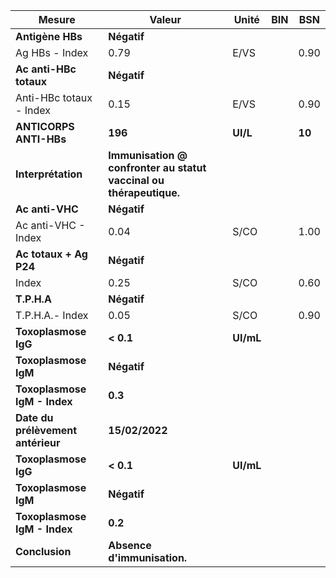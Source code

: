 |              Mesure             |                              Valeur                              |  Unité  |BIN|  BSN |
|---------------------------------|------------------------------------------------------------------|---------|---|------|
|         **Antigène HBs**        |                            **Négatif**                           |         |   |      |
|          Ag HBs - Index         |                               0.79                               |   E/VS  |   | 0.90 |
|      **Ac anti-HBc totaux**     |                            **Négatif**                           |         |   |      |
|     Anti-HBc totaux - Index     |                               0.15                               |   E/VS  |   | 0.90 |
|      **ANTICORPS ANTI-HBs**     |                              **196**                             | **UI/L**|   |**10**|
|        **Interprétation**       |**Immunisation @ confronter au statut vaccinal ou thérapeutique.**|         |   |      |
|         **Ac anti-VHC**         |                            **Négatif**                           |         |   |      |
|       Ac anti-VHC - Index       |                               0.04                               |   S/CO  |   | 1.00 |
|      **Ac totaux + Ag P24**     |                            **Négatif**                           |         |   |      |
|              Index              |                               0.25                               |   S/CO  |   | 0.60 |
|           **T.P.H.A**           |                            **Négatif**                           |         |   |      |
|         T.P.H.A.- Index         |                               0.05                               |   S/CO  |   | 0.90 |
|       **Toxoplasmose IgG**      |                             **< 0.1**                            |**UI/mL**|   |      |
|       **Toxoplasmose IgM**      |                            **Négatif**                           |         |   |      |
|   **Toxoplasmose IgM - Index**  |                              **0.3**                             |         |   |      |
|**Date du prélèvement antérieur**|                          **15/02/2022**                          |         |   |      |
|       **Toxoplasmose IgG**      |                             **< 0.1**                            |**UI/mL**|   |      |
|       **Toxoplasmose IgM**      |                            **Négatif**                           |         |   |      |
|   **Toxoplasmose IgM - Index**  |                              **0.2**                             |         |   |      |
|          **Conclusion**         |                    **Absence d'immunisation.**                   |         |   |      |